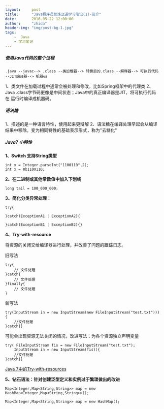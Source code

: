 ```yaml
---
layout:     post
title:      "Java程序员修炼之道学习笔记(1)-简介"
date:       2016-05-22 12:00:00
author:     "zhida"
header-img: "img/post-bg-1.jpg"
tags:
    -  Java
    - 学习笔记
---
```


##### 使用Java代码的整个过程

```
.java --javac--> .class --类加载器--> 转换后的.class --解释器--> 可执行代码 --JIT编译器--> 机器码
```

1、类文件在加载过程中通常会被处理和修改，比如Spring框架中的代理类
2、Java .class字节码更像是中间状态；Java中的真正编译器是JIT，将可执行代码 在 运行时编译成机器码。

##### 语法糖

1、描述的是一种语言特性，使用起来更辩解
2、语法糖在编译处理早起会从编译结果中移除，变为相同特性的基础表示形式，称为"去糖化"


##### Java7 小特性

**1、Switch 支持String类型**
```
int x = Integer.parseInt("1100110",2);
int x = 0b1100110;
```

**2、在二进制或其他常数值中加入下划线**
```
long tail = 100_000_000;
```

**3、简化分类异常处理：**
```
try{
	
}catch(ExceptionA1 | ExceptionA2){
	
}catch(ExceptionB1 | ExceptionB2){}

```

**4、Try-with-resource**

将资源的关闭交给编译器进行处理，并改善了问题的跟踪日志。

旧写法
```
try{
	// 文件处理
}catch{
	// 文件处理
}finally{
	// 文件处理
}
```

新写法
```
try(InputStream in = new InputStream(new FileInputStream("test.txt"))){
	//文件处理
}catch{}
```

可能会出现资源无法关闭的情况，改进写法：为各个资源独立声明变量
```
try( FileInputStream fis = new FileInputStream("test.txt");
	InputStream in = new InputStream(fis)){
	//文件处理
}catch{}
```

[Java 7中的Try-with-resources](http://ifeve.com/java-7%E4%B8%AD%E7%9A%84try-with-resources/)

**5、钻石语法：针对创建泛型定义和实例过于繁琐做出的改进**
```
Map<Integer,Map<String,String>> map = new HashMap<Integer,Map<String,String>>();

Map<Integer,Map<String,String>> map = new HashMap();

```
